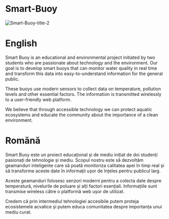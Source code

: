 # Smart-Buoy
![Smart-Buoy-title-2](https://github.com/user-attachments/assets/8d59640d-7cee-438e-9286-f27e6ed8760d)
# English
Smart Buoy is an educational and environmental project initiated by two students who are passionate about technology and the environment. Our goal is to develop smart buoys that can monitor water quality in real time and transform this data into easy-to-understand information for the general public.

These buoys use modern sensors to collect data on temperature, pollution levels and other essential factors. The information is transmitted wirelessly to a user-friendly web platform.

We believe that through accessible technology we can protect aquatic ecosystems and educate the community about the importance of a clean environment.
# Romănă
Smart Buoy este un proiect educațional și de mediu inițiat de doi studenți pasionați de tehnologie și mediu. Scopul nostru este să dezvoltăm geamanduri inteligente care să poată monitoriza calitatea apei în timp real și să transforme aceste date în informații ușor de înțeles pentru publicul larg.

Aceste geamanduri folosesc senzori moderni pentru a colecta date despre temperatură, nivelurile de poluare și alți factori esențiali. Informațiile sunt transmise wireless către o platformă web ușor de utilizat.

Credem că prin intermediul tehnologiei accesibile putem proteja ecosistemele acvatice și putem educa comunitatea despre importanța unui mediu curat.

